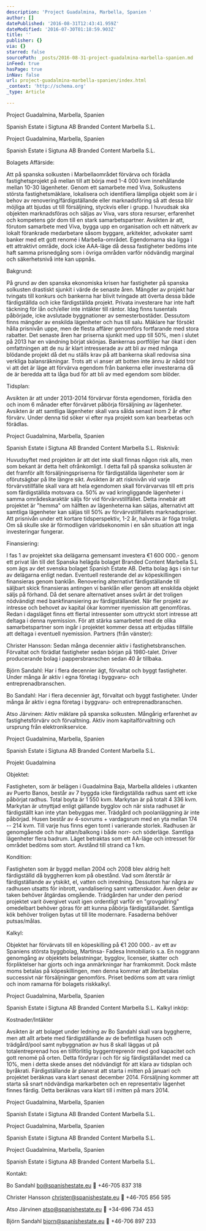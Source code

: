 ```yaml
---
description: 'Project Guadalmina, Marbella, Spanien '
author: []
datePublished: '2016-08-31T12:43:41.959Z'
dateModified: '2016-07-30T01:18:59.903Z'
title: ''
publisher: {}
via: {}
starred: false
sourcePath: _posts/2016-08-31-project-guadalmina-marbella-spanien.md
inFeed: true
hasPage: true
inNav: false
url: project-guadalmina-marbella-spanien/index.html
_context: 'http://schema.org'
_type: Article

---
```

Project Guadalmina, Marbella, Spanien 

Spanish Estate i Sigtuna AB Branded Content Marbella S.L. 

Project Guadalmina, Marbella, Spanien 

Spanish Estate i Sigtuna AB Branded Content Marbella S.L. 

Bolagets Affärside: 

Att på spanska solkusten i Marbellaområdet förvärva och förädla fastighetsprojekt på mellan till att börja med 1-4 000 kvm innehållande mellan 10-30 lägenheter. Genom ett samarbete med Viva, Solkustens största fastighetsmäklare, lokalisera och identifiera lämpliga objekt som är i behov av renovering/färdigställande eller marknadsföring så att dessa blir möjliga att bjudas ut till försäljning, styckvis eller i grupp. I huvudsak ska objekten marknadsföras och säljas av Viva, vars stora resurser, erfarenhet och kompetens gör dom till en stark samarbetspartner. Avsikten är att, förutom samarbete med Viva, bygga upp en organisation och ett nätverk av lokalt förankrade medarbetare såsom byggare, arkitekter, advokater samt banker med ett gott renomé i Marbella-området. Egendomarna ska ligga i ett attraktivt område, dock icke AAA-läge då dessa fastigheter bedöms inte haft samma prisnedgång som i övriga områden varför nödvändig marginal och säkerhetsnivå inte kan uppnås. 

Bakgrund: 

På grund av den spanska ekonomiska krisen har fastigheter på spanska solkusten drastiskt sjunkit i värde de senaste åren. Mängder av projekt har tvingats till konkurs och bankerna har blivit tvingade att överta dessa både färdigställda och icke färdigställda projekt. Privata investerare har inte haft täckning för lån och/eller inte intäkter till räntor. Idag finns tusentals påbörjade, icke avslutade byggnationer av semesterbostäder. Dessutom finns mängder av enskilda lägenheter och hus till salu. Mäklare har försökt hålla prisnivån uppe, men de flesta affärer genomförs fortfarande med stora rabatter. Det senaste åren har priserna sjunkit med upp till 50%, men i slutet på 2013 har en vändning börjat skönjas. Bankernas portföljer har ökat i den omfattningen att de nu är klart intresserade av att bli av med många blödande projekt då det nu ställs krav på att bankerna skall redovisa sina verkliga balansräkningar. Trots att vi anser att botten inte ännu är nådd tror vi att det är läge att förvärva egendom från bankerna eller investerarna då de är beredda att ta låga bud för att bli av med egendom som blöder. 

Tidsplan: 

Avsikten är att under 2013-2014 förvärvar första egendomen, förädla den och inom 6 månader efter förvärvet påbörja försäljning av lägenheter. Avsikten är att samtliga lägenheter skall vara sålda senast inom 2 år efter förvärv. Under denna tid söker vi efter nya projekt som kan bearbetas och förädlas. 

Project Guadalmina, Marbella, Spanien 

Spanish Estate i Sigtuna AB Branded Content Marbella S.L. Risknivå: 

Huvudsyftet med projekten är att det inte skall finnas någon risk alls, men som bekant är detta helt ofrånkomligt. I detta fall på spanska solkusten är det framför allt försäljningspriserna för färdigställda lägenheter som är oförutsägbar på lite längre sikt. Avsikten är att risknivån vid varje förvärvstillfälle skall vara att hela egendomen skall förvärvarvas till ett pris som färdigställda motsvara ca. 50% av vad kringliggande lägenheter i samma områdeskaraktär säljs för vid förvärvstillfället. Detta innebär att projektet är "hemma" om hälften av lägenheterna kan säljas, alternativt att samtliga lägenheter kan säljas till 50% av förvärvstillfällets marknadspriser. Att prisnivån under ett kortare tidsperspektiv, 1-2 år, halveras är föga troligt. Om så skulle ske är förmodligen världsekonomin i en sån situation att inga investeringar fungerar. 

Finansiering: 

I fas 1 av projektet ska delägarna gemensamt investera €1 600 000.- genom ett privat lån till det Spanska helägda bolaget Branded Content Marbella S.L som ägs av det svenska bolaget Spanish Estate AB. Detta bolag ägs i sin tur av delägarna enligt nedan. Eventuell resterande del av köpeskillingen finansieras genom banklån. Renovering alternativt färdigställande till säljbart skick finansieras antingen vi banklån eller genom att enskilda objekt säljs på förhand. Då det senare alternativet anses svårt är det troligen nödvändigt med bankfinansiering av färdigställandet. När fler projekt av intresse och behovet av kapital ökar kommer nyemission att genomföras. Redan i dagsläget finns ett flertal intressenter som uttryckt stort intresse att deltaga i denna nyemission. För att stärka samarbetet med de olika samarbetspartner som ingår i projektet kommer dessa att erbjudas tillfälle att deltaga i eventuell nyemission. Partners (från vänster): 

Christer Hansson: Sedan många decennier aktiv i fastighetsbranschen. Förvaltat och förädlat fastigheter sedan början på 1980-talet. Driver producerande bolag i pappersbranschen sedan 40 år tillbaka. 

Björn Sandahl: Har i flera decennier ägt, förvaltat och byggt fastigheter. Under många år aktiv i egna företag i byggvaru- och entreprenadbranschen. 

Bo Sandahl: Har i flera decennier ägt, förvaltat och byggt fastigheter. Under många år aktiv i egna företag i byggvaru- och entreprenadbranschen. 

Atso Järvinen: Aktiv mäklare på spanska solkusten. Mångårig erfarenhet av fastighetsförvärv och förvaltning. Aktiv inom kapitalförvaltning och ursprung från elektronikservice. 

Project Guadalmina, Marbella, Spanien 

Spanish Estate i Sigtuna AB Branded Content Marbella S.L. 

Projekt Guadalmina 

Objektet: 

Fastigheten, som är belägen i Guadalmina Baja, Marbella alldeles i utkanten av Puerto Banos, består av 7 byggda icke färdigställda radhus samt ett icke påbörjat radhus. Total boyta är 1 550 kvm. Markytan är på totalt 4 336 kvm. Markytan är utnyttjad enligt gällande bygglov och när sista radhuset är färdigställt kan inte ytan bebyggas mer. Trädgård och poolanläggning är inte påbörjad. Husen består av 4-sovrums + vardagsrum med en yta mellan 174 -- 214 kvm. Till varje hus finns egen tomt i varierande storlek. Radhusen är genomgående och har altan/balkong i både norr- och söderläge. Samtliga lägenheter flera badrum. Läget betraktas som ett AA-läge och intresset för området bedöms som stort. Avstånd till strand ca 1 km. 

Kondition: 

Fastigheten som är byggd mellan 2004 och 2008 blev aldrig helt färdigställd då byggherren kom på obestånd. Vad som återstår är färdigställande av ytskikt, el, vatten och inredning. Dessutom har några av radhusen utsatts för inbrott, vandalisering samt vattenskador. Även delar av taken behöver åtgärdas omgående. Trädgården har under den period projektet varit övergivet vuxit igen ordentligt varför en "grovgallring" omedelbart behöver göras för att kunna påbörja färdigställandet. Samtliga kök behöver troligen bytas ut till lite modernare. Fasaderna behöver putsas/målas. 

Kalkyl: 

Objektet har förvärvats till en köpeskilling på €1 200 000.- av ett av Spaniens största byggbolag, Martinsa- Fadesa Inmobiliario s.a. En noggrann genomgång av objektets belastningar, bygglov, licenser, skatter och förpliktelser har gjorts och inga anmärkningar har framkommit. Dock måste moms betalas på köpeskillingen, men denna kommer att återbetalas successivt när försäljningar genomförs. Priset bedöms som att vara rimligt och inom ramarna för bolagets riskkalkyl. 

Project Guadalmina, Marbella, Spanien 

Spanish Estate i Sigtuna AB Branded Content Marbella S.L. Kalkyl inköp: 

Kostnader/Intäkter 

Avsikten är att bolaget under ledning av Bo Sandahl skall vara byggherre, men att allt arbete med färdigställande av de befintliga husen och trädgård/pool samt nybyggnation av hus 8 skall läggas ut på totalentreprenad hos en tillförlitlig byggentreprenör med god kapacitet och gott renomé på orten. Detta fördyrar i och för sig färdigställandet med ca 10%, men i detta skede anses det nödvändigt för att klara av tidsplan och byråkrati. Färdigställande är planerat att starta i mitten på januari och projektet beräknas vara klart senast december 2014\. Försäljning kommer att starta så snart nödvändiga markarbeten och en representativ lägenhet finnes färdig. Detta beräknas vara klart till i mitten på mars 2014\. 

Project Guadalmina, Marbella, Spanien 

Spanish Estate i Sigtuna AB Branded Content Marbella S.L. 

Project Guadalmina, Marbella, Spanien 

Spanish Estate i Sigtuna AB Branded Content Marbella S.L. 

Project Guadalmina, Marbella, Spanien 

Spanish Estate i Sigtuna AB Branded Content Marbella S.L. 

Kontakt: 

Bo Sandahl bo@spanishestate.eu  +46-705 837 318 

Christer Hansson christer@spanishestate.eu  +46-705 856 595 

Atso Järvinen atso@spanishestate.eu  +34-696 734 453 

Björn Sandahl bjorn@spanishestate.eu  +46-706 897 233 

[][0][][1][][1][][0][][2][][2]

[0]: mailto:info@spanishestate.eu
[1]: mailto:christer@svenco.se
[2]: mailto:bjornsandahl@hotmail.com